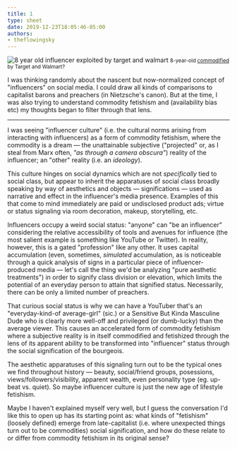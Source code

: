 ```yaml
---
title: 1
type: sheet
date: 2019-12-23T18:05:46-05:00
authors:
- theflowingsky
---
```

<div class="sheet__item">
  <img src="/images/influencer.png" alt="8 year old influencer exploited by target and walmart">
  <small>8-year-old <a href="https://www.wsj.com/articles/walmart-target-embrace-8-year-old-youtube-influencers-brand-11577105971">commodified</a> by Target and Walmart?</small>
</div>
<div class="sheet__response">
  <p>I was thinking randomly about the nascent but now-normalized concept of "influencers" on social media. I could draw all kinds of comparisons to capitalist barons and preachers (in Nietzsche's canon). But at the time, I was also trying to understand commodity fetishism and (availability bias etc) my thoughts began to filter through that lens.</p>

  <hr/>

  <p>I was seeing "influencer culture" (i.e. the cultural norms arising from interacting with influencers) as a form of commodity fetishism, where the commodity is a dream — the unattainable subjective ("projected" or, as I steal from Marx often, <em>"as through a camera obscura"</em>) reality of the influencer; an "other" reality (i.e. an <em>ideology</em>).</p>

  <p>This culture hinges on social dynamics which are not <em>specifically</em> tied to social class, but appear to inherit the apparatuses of social class broadly speaking by way of aesthetics and objects — significations — used as narrative and effect in the influencer's media presence. Examples of this that come to mind immediately are paid or undisclosed product ads; virtue or status signaling via room decoration, makeup, storytelling, etc.</p>

  <p>Influencers occupy a weird social status: "anyone" can "be an influencer" considering the relative accessibility of tools and avenues for influence (the most salient example is something like YouTube or Twitter). In reality, however, this is a gated "profession" like any other. It uses capital accumulation (even, sometimes, <em>simulated</em> accumulation, as is noticeable through a quick analysis of signs in a particular piece of influencer-produced media — let's call the thing we'd be analyzing "pure aesthetic treatments") in order to signify class division or elevation, which limits the potential of an everyday person to attain that signified status. Necessarily, there can be only a limited number of preachers.</p>

  <p>That curious social status is why we can have a YouTuber that's an "everyday-kind-of average-girl" (sic.) or a Sensitive But Kinda Masculine Dude who is clearly more well-off and privileged (or dumb-lucky) than the average viewer. This causes an accelerated form of commodity fetishism where a subjective reality is in itself commodified and fetishized through the lens of its apparent ability to be transformed into "influencer" status through the social signification of the bourgeois.</p>

  <p>The aesthetic apparatuses of this signaling turn out to be the typical ones we find throughout history — beauty, social/friend groups, posessions, views/followers/visibility, apparent wealth, even personality type (eg. up-beat vs. quiet). So maybe influencer culture is just the new age of lifestyle fetishism.</p>

  <p>Maybe I haven't explained myself very well, but I guess the conversation I'd like this to open up has its starting point as: what kinds of "fetishism" (loosely defined) emerge from late-capitalist (i.e. where unexpected things turn out to be commodities) social signification, and how do these relate to or differ from commodity fetishism in its original sense?</p>
</div>